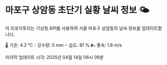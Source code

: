 
# 마포구 상암동 초단기 실황 날씨 정보 🌤️

이 리포지토리는 기상청 API를 사용하여 서울 마포구 상암동의 날씨 정보를 업데이트합니다. 

🌡️ 기온: 4.2 ℃
💧 강수량: 0 mm
💦 습도: 81 %
🌬️ 풍속: 1.8 m/s

마지막 업데이트 시각: 2025년 04월 14일 06시 09분    
